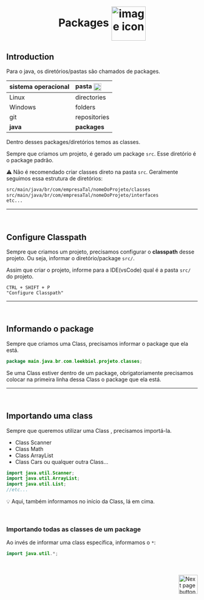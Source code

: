 <h1 align="center">
    Packages
    <img src="https://cdn-icons-png.flaticon.com/512/2821/2821739.png" alt="image icon" width="90px" align="center">
</h1>

## Introduction

Para o java, os diretórios/pastas são chamados de packages.

| sistema operacional | pasta <img src="https://cdn-icons-png.flaticon.com/512/3767/3767094.png" alt="folder icon" width="20px" align="center"> |
| :---                | :---  |
| Linux               | directories|
| Windows             | folders |
| git                 | repositories |
| **java**            | **packages** |


Dentro desses packages/diretórios temos as classes.


Sempre que criamos um projeto, é gerado um package `src`. Esse diretório é o package padrão.

:warning: Não é recomendado criar classes direto na pasta `src`. Geralmente seguimos essa estrutura de diretórios:

```txt
src/main/java/br/com/empresaTal/nomeDoProjeto/classes
src/main/java/br/com/empresaTal/nomeDoProjeto/interfaces
etc...
```
<hr>
<br>

## Configure Classpath
Sempre que criamos um projeto, precisamos configurar o **classpath** desse projeto. Ou seja, informar o diretório/package `src/`.

Assim que criar o projeto, informe para a IDE(vsCode) qual é a pasta `src/` do projeto.

```vscode
CTRL + SHIFT + P
"Configure Classpath"
```

<hr>
<br>

## Informando o package
Sempre que criamos uma Class, precisamos informar o package que ela está.

```java
package main.java.br.com.leekbiel.projeto.classes;
```

Se uma Class estiver dentro de um package, obrigatoriamente precisamos colocar na primeira linha dessa Class o package que ela está.
<hr>
<br>

## Importando uma class
Sempre que queremos utilizar uma Class , precisamos importá-la.

- Class Scanner
- Class Math
- Class ArrayList
- Class Cars ou qualquer outra Class...

```java
import java.util.Scanner;
import java.util.ArrayList;
import java.util.List;
//etc...
```

:bulb: Aqui, também informamos no início da Class, lá em cima.


<br>

### Importando todas as classes de um package
Ao invés de informar uma class específica, informamos o `*`:
```java
import java.util.*;
```

<br>
<br>

<!-- Botão para próxima página -->
<a href="https://github.com/lGabrielDev/02.java/blob/main/Estudo/13.modifiers/index.md">
  <img src="https://cdn-icons-png.flaticon.com/512/8175/8175884.png" alt="Next page button" width="50px" align="right">
</a>